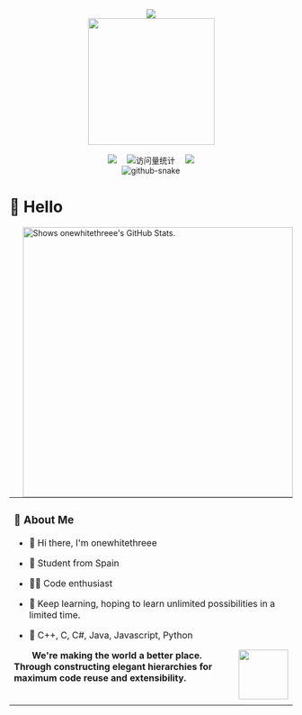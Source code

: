 <div align="center">

  <!-- dynamic typing effect 动态打字效果 -->
  <div>
    <a href="https://rmrfr.tech/">
      <img src="https://readme-typing-svg.demolab.com?font=Fira+Code&pause=1000&width=435&lines=console.log(%22Hello%2C%20World%22);Hello World!&center=true&size=27" />
    </a>
  </div>

  <!-- knock code pictures 敲代码的图片 -->
  <picture>
    <source media="(prefers-color-scheme: dark)" srcset="https://cdn.jsdelivr.net/gh/onewhitethreee/onewhitethreee/assets/images/coding.gif" />
    <source media="(prefers-color-scheme: light)" srcset="https://cdn.jsdelivr.net/gh/onewhitethreee/onewhitethreee/assets/images/developer.svg" height="225px" />
    <img src="https://cdn.jsdelivr.net/gh/onewhitethreee/onewhitethreee/assets/images/coding.gif" />
  </picture>

  <!-- for beauty 留个空行好看点 -->
  <div>&nbsp;</div>

  <!-- profile logo 个人资料徽标 -->
  <div>
    <a href="https://rmrfr.tech/"><img src="https://img.shields.io/badge/Website-BLOG-8c36db" /></a>&emsp;
    <!-- visitor -->
    <img src="https://komarev.com/ghpvc/?username=onewhitethreee&label=Views&color=orange&style=flat" alt="访问量统计" />&emsp;
    <!-- wakatime -->    
    <a href="https://wakatime.com/@onewhitethreee"><img src="https://wakatime.com/badge/user/42d0678c-368b-448b-9a77-5d21c5b55352.svg" /></a>

  </div>

  <!-- Snake Code Contribution Map 贪吃蛇代码贡献图 -->
  <picture>
    <source media="(prefers-color-scheme: dark)" srcset="https://cdn.jsdelivr.net/gh/onewhitethreee/onewhitethreee/profile-snake-contrib/github-contribution-grid-snake-dark.svg" />
    <source media="(prefers-color-scheme: light)" srcset="https://cdn.jsdelivr.net/gh/onewhitethreee/onewhitethreee/profile-snake-contrib/github-contribution-grid-snake.svg" />
    <img alt="github-snake" src="https://cdn.jsdelivr.net/gh/onewhitethreee/onewhitethreee/profile-snake-contrib/github-contribution-grid-snake-dark.svg" />
  </picture>

</div>

#  🙋 Hello

<table>
  
<tr><td>

### 🤺 About Me
- 👋 Hi there, I'm onewhitethreee

- 🧑 Student from Spain
  
- 👨‍💻 Code enthusiast
  
- 🌱 Keep learning, hoping to learn unlimited possibilities in a limited time.
  
- 💬 C++, C, C#, Java, Javascript, Python
<img align="right" width="88" src="https://cdn.jsdelivr.net/gh/onewhitethreee/onewhitethreee/assets/images/jobs.png" />

<p>&emsp;&emsp;<strong>We're making the world a better place. Through constructing elegant hierarchies for maximum code reuse and extensibility.</strong></p>

</td></tr>

  
<a href="https://github.com/pulls?q=author%3Aonewhitethreee">
  <picture>
    <source media="(prefers-color-scheme: dark)" srcset="https://github-stats.liuli.lol/api?username=onewhitethreee&theme=vue-dark&show_icons=true&include_all_commits=true&count_private=true">
    <img alt="Shows onewhitethreee's GitHub Stats." align="right" width="480px" src="https://github-stats.liuli.lol/api?username=onewhitethreee&theme=vue&show_icons=true&include_all_commits=true&count_private=true">
  </picture>
</a>

<tr><td>




